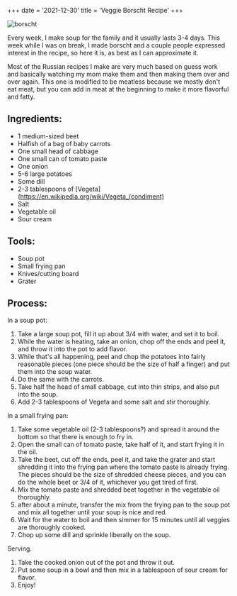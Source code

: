 +++
date = '2021-12-30'
title = 'Veggie Borscht Recipe'
+++

![borscht](https://raw.githubusercontent.com/veekaybee/veekaybee.github.io/master/static/images/borscht.png)


Every week, I make soup for the family and it usually lasts 3-4 days. This week while I was on break, I made borscht and a couple people expressed interest in the recipe, so here it is, as best as I can approximate it. 

Most of the Russian recipes I make are very much based on guess work and basically watching my mom make them and then making them over and over again. This one is modified to be meatless because we mostly don't eat meat, but you can add in meat at the beginning to make it more flavorful and fatty. 

## Ingredients: 

+ 1 medium-sized beet
+ Halfish of a bag of baby carrots
+ One small head of cabbage
+ One small can of tomato paste
+ One onion
+ 5-6 large potatoes
+ Some dill
+ 2-3 tablespoons of [Vegeta](https://en.wikipedia.org/wiki/Vegeta_(condiment)
+ Salt
+ Vegetable oil
+ Sour cream

## Tools: 
+ Soup pot
+ Small frying pan
+ Knives/cutting board
+ Grater
  

## Process: 

In a soup pot: 
 1. Take a large soup pot, fill it up about 3/4 with water, and set it to boil. 
 2. While the water is heating, take an onion, chop off the ends and peel it, and throw it into the pot to add flavor. 
 3. While that's all happening, peel and chop the potatoes into fairly reasonable pieces (one piece should be the size of half a finger) and put them into the soup water. 
 4. Do the same with the carrots. 
 5. Take half the head of small cabbage, cut into thin strips, and also put into the soup. 
 6. Add 2-3 tablespoons of Vegeta and some salt and stir thoroughly. 

In a small frying pan: 
1. Take some vegetable oil (2-3 tablespoons?) and spread it around the bottom so that there is enough to fry in.   
2. Open the small can of tomato paste, take half of it, and start frying it in the oil. 
3. Take the beet, cut off the ends, peel it, and take the grater and start shredding it into the frying pan where the tomato paste is already frying. The pieces should be the size of shredded cheese pieces, and you can do the whole beet or 3/4 of it, whichever you get tired of first. 
4. Mix the tomato paste and shredded beet together in the vegetable oil thoroughly. 
5. after about a minute, transfer the mix from the frying pan to the soup pot and mix all together until your soup is nice and red. 
6. Wait for the water to boil and then simmer for 15 minutes until all veggies are thoroughly cooked. 
7. Chop up some dill and sprinkle liberally on the soup. 

Serving. 
1. Take the cooked onion out of the pot and throw it out.
2. Put some soup in a bowl and then mix in a tablespoon of sour cream for flavor. 
3. Enjoy!

